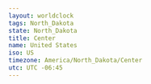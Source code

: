 ```yaml
---
layout: worldclock
tags: North_Dakota
state: North_Dakota
title: Center
name: United States
iso: US
timezone: America/North_Dakota/Center
utc: UTC -06:45
---
```


